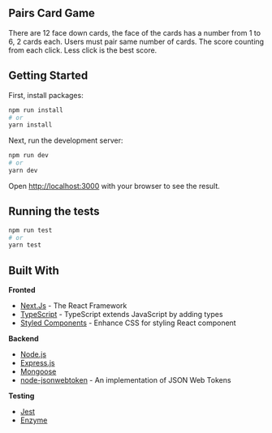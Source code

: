 ## Pairs Card Game
There are 12 face down cards, the face of the cards has a number from 1 to 6, 2 cards each. Users must pair same number of cards. The score counting from each click. Less click is the best score.

## Getting Started
First, install packages:

```bash
npm run install
# or
yarn install
```

Next, run the development server:

```bash
npm run dev
# or
yarn dev
```

Open [http://localhost:3000](http://localhost:3000) with your browser to see the result.

## Running the tests
```bash
npm run test
# or
yarn test
```

## Built With
**Fronted**
- [Next.Js](https://nextjs.org/) - The React Framework<br/>
- [TypeScript](https://www.typescriptlang.org/) - TypeScript extends JavaScript by adding types<br/>
- [Styled Components](https://styled-components.com/) - Enhance CSS for styling React component<br/>

**Backend**
- [Node.js](https://styled-components.com/)<br/>
- [Express.js](https://styled-components.com/)<br/>
- [Mongoose](https://mongoosejs.com/)<br/>
- [node-jsonwebtoken](https://github.com/auth0/node-jsonwebtoken) - An implementation of JSON Web Tokens<br/>

**Testing**
- [Jest](https://jestjs.io/docs/en/tutorial-react)<br/>
- [Enzyme](https://enzymejs.github.io/enzyme/)<br/>

